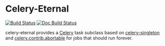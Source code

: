 # Celery-Eternal

[![Build Status](https://travis-ci.org/lpsinger/celery-eternal.svg?branch=master)](https://travis-ci.org/lpsinger/celery-eternal)
[![Doc Build Status](https://readthedocs.org/projects/celery-eternal/badge/?version=latest)](http://celery-eternal.readthedocs.io/en/latest/)

celery-eternal provides a [Celery](http://www.celeryproject.org) task subclass
based on [celery-singleton](https://github.com/steinitzu/celery-singleton) and [celery.contrib.abortable](http://docs.celeryproject.org/en/latest/reference/celery.contrib.abortable.html) for jobs that should run forever.
